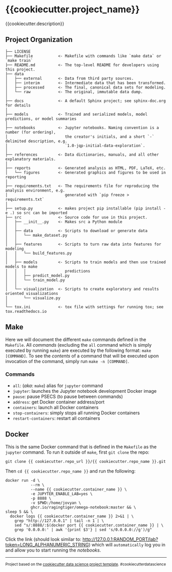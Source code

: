 # {{cookiecutter.project_name}}
{{cookiecutter.description}}

## Project Organization

    ├── LICENSE
    ├── Makefile           <- Makefile with commands like `make data` or `make train`
    ├── README.md          <- The top-level README for developers using this project.
    ├── data
    │   ├── external       <- Data from third party sources.
    │   ├── interim        <- Intermediate data that has been transformed.
    │   ├── processed      <- The final, canonical data sets for modeling.
    │   └── raw            <- The original, immutable data dump.
    │
    ├── docs               <- A default Sphinx project; see sphinx-doc.org for details
    │
    ├── models             <- Trained and serialized models, model predictions, or model summaries
    │
    ├── notebooks          <- Jupyter notebooks. Naming convention is a number (for ordering),
    │                         the creator's initials, and a short `-` delimited description, e.g.
    │                         `1.0-jqp-initial-data-exploration`.
    │
    ├── references         <- Data dictionaries, manuals, and all other explanatory materials.
    │
    ├── reports            <- Generated analysis as HTML, PDF, LaTeX, etc.
    │   └── figures        <- Generated graphics and figures to be used in reporting
    │
    ├── requirements.txt   <- The requirements file for reproducing the analysis environment, e.g.
    │                         generated with `pip freeze > requirements.txt`
    │
    ├── setup.py           <- makes project pip installable (pip install -e .) so src can be imported
    ├── src                <- Source code for use in this project.
    │   ├── __init__.py    <- Makes src a Python module
    │   │
    │   ├── data           <- Scripts to download or generate data
    │   │   └── make_dataset.py
    │   │
    │   ├── features       <- Scripts to turn raw data into features for modeling
    │   │   └── build_features.py
    │   │
    │   ├── models         <- Scripts to train models and then use trained models to make
    │   │   │                 predictions
    │   │   ├── predict_model.py
    │   │   └── train_model.py
    │   │
    │   └── visualization  <- Scripts to create exploratory and results oriented visualizations
    │       └── visualize.py
    │
    └── tox.ini            <- tox file with settings for running tox; see tox.readthedocs.io

## Make
Here we will document the different `make` commands defined in the `Makefile`.
All *commands* (excluding the `all` command which is simply executed by
running `make`) are executed by the following format: `make [COMMAND]`. To see
the *contents* of a command that will be executed upon invocation of the
command, simply run `make -n [COMMAND]`.

### Commands
+ `all`: (*aka*: `make`) alias for `jupyter` command
+ `jupyter`: launches the Jupyter notebook development Docker image
+ `pause`: pause PSECS (to pause between commands)
+ `address`: get Docker container address/port
+ `containers`: launch all Docker containers
+ `stop-containers`: simply stops all running Docker containers
+ `restart-containers`: restart all containers

## Docker
This is the same Docker command that is defined in the `Makefile` as the
`jupyter` command. To run it outside of `make`, first `git clone` the repo:
```
git clone {{ cookiecutter.repo_url }}/{{ cookiecutter.repo_name }}.git
```
Then `cd {{ cookiecutter.repo_name }}` and run the following:
```
docker run -d \
           --rm \
           --name {{ cookiecutter.container_name }} \
           -e JUPYTER_ENABLE_LAB=yes \
           -p 8888 \
           -v $PWD:/home/jovyan \
           ghcr.io/ragingtiger/omega-notebook:master && \
sleep 5 && \
  docker logs {{ cookiecutter.container_name }} 2>&1 | \
    grep "http://127.0.0.1" | tail -n 1 | \
    sed "s/:8888/:$(docker port {{ cookiecutter.container_name }} | \
    grep '0.0.0.0:' | awk '{print $3'} | sed 's/0.0.0.0://g')/g"
```
Click the link (should look similar to:
http://127.0.0.1:RANDOM_PORT/lab?token=LONG_ALPHANUMERIC_STRING) which will
`automatically` log you in and allow you to start running the *notebooks*.

--------

<p><small>Project based on the <a target="_blank" href="https://drivendata.github.io/cookiecutter-data-science/">cookiecutter data science project template</a>. #cookiecutterdatascience</small></p>
